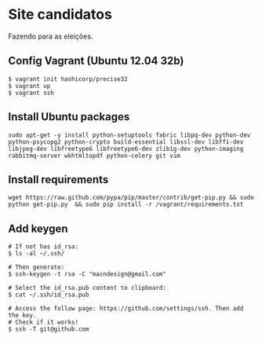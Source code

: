 Site candidatos
===============

Fazendo para as eleições.



Config Vagrant (Ubuntu 12.04 32b)
---------------------------------

    $ vagrant init hashicorp/precise32
    $ vagrant up
    $ vagrant ssh



Install Ubuntu packages
-----------------------

    sudo apt-get -y install python-setuptools fabric libpq-dev python-dev python-psycopg2 python-crypto build-essential libssl-dev libffi-dev libjpeg-dev libfreetype6 libfreetype6-dev zlib1g-dev python-imaging rabbitmq-server wkhtmltopdf python-celery git vim



Install requirements
--------------------

    wget https://raw.github.com/pypa/pip/master/contrib/get-pip.py && sudo python get-pip.py  && sudo pip install -r /vagrant/requirements.txt



Add keygen
----------

    # If not has id_rsa:
    $ ls -al ~/.ssh/

    # Then generate:
    $ ssh-keygen -t rsa -C "macndesign@gmail.com"

    # Select the id_rsa.pub content to clipboard:
    $ cat ~/.ssh/id_rsa.pub

    # Access the follow page: https://github.com/settings/ssh. Then add the key.
    # Check if it works!
    $ ssh -T git@github.com
